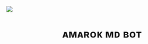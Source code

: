 <img src= "https://i.ibb.co/NNWV8Js/ca599eb9ff2b.jpg"/>
<h1 align="center">ᴀᴍᴀʀᴏᴋ ᴍᴅ ʙᴏᴛ<br></h1>
<p align="center">
</p>
